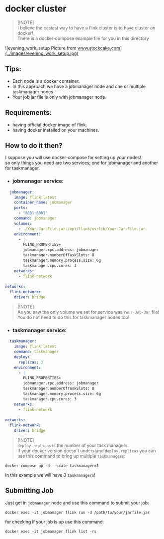 # docker cluster

> [!NOTE]\
> I believe the easiest way to have a flink cluster is to have cluster on docker!\
> There is a docker-compose example file for you in this directory

![evening_work_setup Picture from www.stockcake.com](../images/evening_work_setup.jpg)


## Tips:
- Each node is a docker container.
- In this approach we have a jobmanager node and one or multiple taskmanager nodes
- Your job jar file is only with jobmanager node.

## Requirements:
- having official docker image of flink.
- having docker installed on your machines.

## How to do it then?
I suppose you will use docker-compose for setting up your nodes!\
so only things you need are two services; one for jobmanager and another for taskmanager.

- ### jobmanager service:
```yaml
  jobmanager:
    image: flink:latest
    container_name: jobmanager
    ports:
      - "8081:8081"
    command: jobmanager
    volumes:
      - ./Your-Jar-File.jar:/opt/flink/usrlib/Your-Jar-File.jar
    environment:
      - |
        FLINK_PROPERTIES=
        jobmanager.rpc.address: jobmanager
        taskmanager.numberOfTaskSlots: 8
        taskmanager.memory.process.size: 6g
        taskmanager.cpu.cores: 3
    networks:
      - flink-network

networks:
  flink-network:
    driver: bridge
```

>[!NOTE]\
> As you saw the only volume we set for service was `Your-Job-Jar` file!\
> You do not need to do this for taskmanager nodes too!


- ### taskmanager service:
```yaml
  taskmanager:
    image: flink:latest
    command: taskmanager
    deploy:
      replicas: 3
    environment:
      - |
        FLINK_PROPERTIES=
        jobmanager.rpc.address: jobmanager
        taskmanager.numberOfTaskSlots: 8
        taskmanager.memory.process.size: 6g
        taskmanager.cpu.cores: 3
    networks:
      - flink-network

networks:
  flink-network:
    driver: bridge
```

> [!NOTE]\
> `deploy.replicas` is the number of your task managers.\
> If your docker version doesn't understand `deploy.replicas` you can use this command to bring up multiple `taskmanagers`:
```shell
docker-compose up -d --scale taskmanager=3
```
In this example we will have 3 `taskmanagers`!

## Submitting Job
Just get in `jobmanager` node and use this command to submit your job:
```shell
docker exec -it jobmanager flink run -d /path/to/your/jarfile.jar
```

for checking if your job is up use this command:
```shell
docker exec -it jobmanager flink list -rs
```